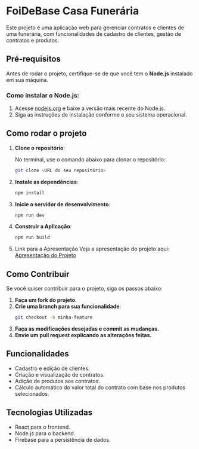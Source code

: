 # FoiDeBase Casa Funerária

Este projeto é uma aplicação web para gerenciar contratos e clientes de uma funerária, com funcionalidades de cadastro de clientes, gestão de contratos e produtos.

## Pré-requisitos

Antes de rodar o projeto, certifique-se de que você tem o **Node.js** instalado em sua máquina.

### Como instalar o Node.js:

1. Acesse [nodejs.org](https://nodejs.org/) e baixe a versão mais recente do Node.js.
2. Siga as instruções de instalação conforme o seu sistema operacional.

## Como rodar o projeto

1. **Clone o repositório**:

   No terminal, use o comando abaixo para clonar o repositório:

   ```bash
   git clone <URL do seu repositório>
   
2. **Instale as dependências**:
   ```bash
   npm install
   
4. **Inicie o servidor de desenvolvimento**:
   ```bash
   npm run dev
5. **Construir a Aplicação**:
   
   ```bash
   npm run build
   
6. Link para a Apresentação
Veja a apresentação do projeto aqui: [Apresentação do Projeto](https://www.canva.com/design/DAGeRP23SoA/ejG7_k0E_51W1jAYkaUYwQ/edit?utm_content=DAGeRP23SoA&utm_campaign=designshare&utm_medium=link2&utm_source=sharebutton)

## Como Contribuir

Se você quiser contribuir para o projeto, siga os passos abaixo:

1. **Faça um fork do projeto**.
2. **Crie uma branch para sua funcionalidade**:
    ```bash
   git checkout -b minha-feature

4. **Faça as modificações desejadas e commit as mudanças.**
5. **Envie um pull request explicando as alterações feitas.**

## Funcionalidades
* Cadastro e edição de clientes.
* Criação e visualização de contratos.
* Adição de produtos aos contratos.
* Cálculo automático do valor total do contrato com base nos produtos selecionados.
  
## Tecnologias Utilizadas
* React para o frontend.
* Node.js para o backend.
* Firebase para a persistência de dados.
  
